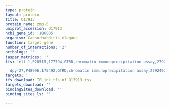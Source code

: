 ```yaml
---
type: protein
layout: protein
title: O17913
protein_name: zmp-5
uniprot_accession: O17913
ncbi_gene_id: '186805'
organism: Caenorhabditis elegans
function: target gene
number_of_interactions: '2'
orthologs: ''
jaspar_matrices: ''
tfs: 'elt-1,P28515,177794,GTRD,chromatin immunoprecipitation assay,27924024%5Buid%5D,No

  dpy-27,P48996,175492,GTRD,chromatin immunoprecipitation assay,27924024%5Buid%5D,No'
targets: ''
tfs_download: TFLink_tfs_of_O17913.tsv
targets_download: ''
bindingSites_download: ''
binding_sites_ls: ''

---
```

